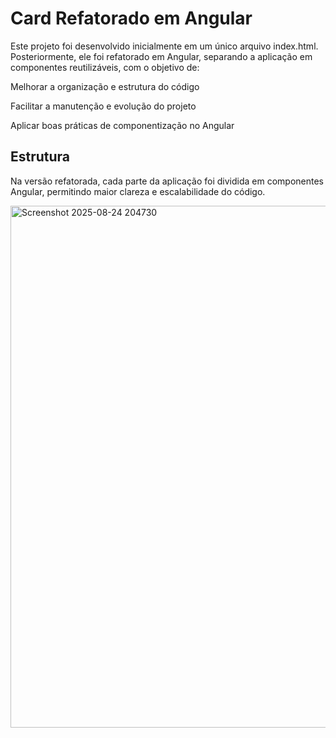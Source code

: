 # Card Refatorado em Angular

Este projeto foi desenvolvido inicialmente em um único arquivo index.html.
Posteriormente, ele foi refatorado em Angular, separando a aplicação em componentes reutilizáveis, com o objetivo de:

Melhorar a organização e estrutura do código

Facilitar a manutenção e evolução do projeto

Aplicar boas práticas de componentização no Angular

## Estrutura

Na versão refatorada, cada parte da aplicação foi dividida em componentes Angular, permitindo maior clareza e escalabilidade do código.

<img width="1375" height="835" alt="Screenshot 2025-08-24 204730" src="https://github.com/user-attachments/assets/1b67a5f5-4577-41d6-9e91-0c1a067673fc" />


